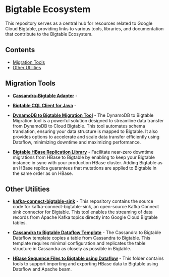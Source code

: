 # Bigtable Ecosystem

This repository serves as a central hub for resources related to Google Cloud Bigtable, providing links to various tools, libraries, and documentation that contribute to the Bigtable Ecosystem.

## Contents

*   [Migration Tools](#migration-tools)
*   [Other Utilities](#other-utilities)

## Migration Tools

*   **[Cassandra-Bigtable Adapter](https://github.com/GoogleCloudPlatform/cloud-bigtable-ecosystem/tree/main/cassandra-bigtable-migration-tools/cassandra-bigtable-proxy)** - 
  
*   **[Bigtable CQL Client for Java](https://github.com/GoogleCloudPlatform/cloud-bigtable-ecosystem/tree/main/cassandra-bigtable-migration-tools/cassandra-bigtable-cql-client-java)** - 

*   **[DynamoDB to Bigtable Migration Tool](https://github.com/GoogleCloudPlatform/professional-services/tree/main/tools/dynamodb-bigtable-migration#bigtable-data-bridge---dynamodb-to-bigtable-migration-utility)** - The DynamoDB to Bigtable Migration tool is a powerful solution designed to streamline data transfer from DynamoDB to Cloud Bigtable. This tool automates schema translation, ensuring your data structure is mapped to Bigtable. It also provides options to accelerate and scale data transfer efficiently using Dataflow, minimizing downtime and maximizing performance.

*  **[Bigtable HBase Replication Library](https://github.com/googleapis/java-bigtable-hbase/tree/main/hbase-migration-tools/bigtable-hbase-replication)** - Facilitate near-zero downtime migrations from HBase to Bigtable by enabling to keep your Bigtable instance in sync with your production HBase cluster. Adding Bigtable as an HBase replica guarantees that mutations are applied to Bigtable in the same order as on HBase.
  
## Other Utilities

* **[kafka-connect-bigtable-sink](https://github.com/GoogleCloudPlatform/cloud-bigtable-ecosystem/tree/main/kafka-connect-bigtable-sink)** - This repository contains the source code for kafka-connect-bigtable-sink, an open-source Kafka Connect sink connector for Bigtable. This tool enables the streaming of data records from Apache Kafka topics directly into Google Cloud Bigtable tables.

* **[Cassandra to Bigtable Dataflow Template](https://github.com/GoogleCloudPlatform/DataflowTemplates/blob/main/v1/README_Cassandra_To_Cloud_Bigtable.md)** - The Cassandra to Bigtable Dataflow template copies a table from Cassandra to Bigtable. This template requires minimal configuration and replicates the table structure in Cassandra as closely as possible in Bigtable.
  
*  **[HBase Sequence Files to Bigtable using Dataflow](https://github.com/googleapis/java-bigtable-hbase/blob/v2.15.0/bigtable-dataflow-parent/bigtable-beam-import/README.md)** - This folder contains tools to support importing and exporting HBase data to Bigtable using Dataflow and Apache beam.
